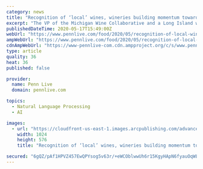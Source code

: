 ```yaml
---
category: news
title: "Recognition of ‘local’ wines, wineries building momentum toward Friday’s national toast"
excerpt: "The VP of the Michigan Wine Collaborative and a Long Island wine writer who reports on American producers are trying this idea for a second time this spring."
publishedDateTime: 2020-05-17T15:49:00Z
webUrl: "https://www.pennlive.com/food/2020/05/recognition-of-local-wines-wineries-building-momentum-toward-fridays-national-toast.html"
ampWebUrl: "https://www.pennlive.com/food/2020/05/recognition-of-local-wines-wineries-building-momentum-toward-fridays-national-toast.html?outputType=amp"
cdnAmpWebUrl: "https://www-pennlive-com.cdn.ampproject.org/c/s/www.pennlive.com/food/2020/05/recognition-of-local-wines-wineries-building-momentum-toward-fridays-national-toast.html?outputType=amp"
type: article
quality: 36
heat: 36
published: false

provider:
  name: Penn Live
  domain: pennlive.com

topics:
  - Natural Language Processing
  - AI

images:
  - url: "https://cloudfront-us-east-1.images.arcpublishing.com/advancelocal/7LJLIJC5KJFSLBJPDBDVEQPZLY.jpg"
    width: 1024
    height: 576
    title: "Recognition of ‘local’ wines, wineries building momentum toward Friday’s national toast"

secured: "6gQZ/pAf1HPVZ457EwQPYsog5v63r/+eWCOblwwUh6r15KgyHApN6fyauOqWLPAlzDo8zDOrxDkqB8nTSXJVYj0OQSArccJyuZl0nvu+dp1IJRomWxxyDXidp8ZTExMOIS0DMS67BsRR7jNQw28RskG/SLf3A5z5g+5FYi/qtSnxBO/0NKh6vXm1Tgokg2wRZZAYJi9l7XMPPT9zxv8jEn/aLfbfZPe66iXtHRBMRZiWYuGJwHVslyUh5jOJ95N0Pzm03nK6NTIvEw/mg9CI6f+IY6kr84NyioZwNM1STGesLuMm3syNNhzULLHjQyLk;IIjBhUsKl7p5Frkf2q+NkA=="
---
```


